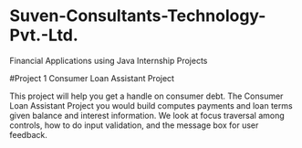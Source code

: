 # Suven-Consultants-Technology-Pvt.-Ltd.
Financial Applications using Java Internship Projects

#Project 1
Consumer Loan Assistant Project

This project will help you get a handle on consumer debt. The Consumer Loan Assistant Project you would build computes payments and loan terms given balance and interest information. We look at focus traversal among controls, how to do input validation, and the message box for user feedback.
